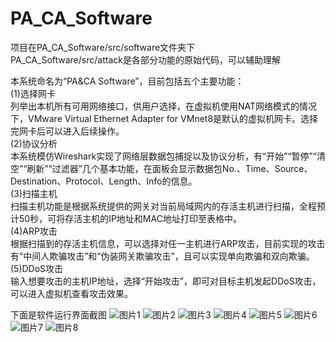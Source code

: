 # PA_CA_Software
项目在PA_CA_Software/src/software文件夹下  
PA_CA_Software/src/attack是各部分功能的原始代码，可以辅助理解 
  
本系统命名为“PA&CA Software”，目前包括五个主要功能：  
(1)选择网卡  
  列举出本机所有可用网络接口，供用户选择，在虚拟机使用NAT网络模式的情况下，VMware Virtual Ethernet Adapter for VMnet8是默认的虚拟机网卡。选择完网卡后可以进入后续操作。  
(2)协议分析  
  本系统模仿Wireshark实现了网络层数据包捕捉以及协议分析，有“开始”“暂停”“清空”“刷新”“过滤器”几个基本功能，在面板会显示数据包No.、Time、Source、Destination、Protocol、Length、Info的信息。  
(3)扫描主机  
  扫描主机功能是根据系统提供的网关对当前局域网内的存活主机进行扫描，全程预计50秒，可将存活主机的IP地址和MAC地址打印至表格中。  
(4)ARP攻击  
  根据扫描到的存活主机信息，可以选择对任一主机进行ARP攻击，目前实现的攻击有“中间人欺骗攻击”和“伪装网关欺骗攻击”，且可以实现单向欺骗和双向欺骗。  
(5)DDoS攻击  
  输入想要攻击的主机IP地址，选择“开始攻击”，即可对目标主机发起DDoS攻击，可以进入虚拟机查看攻击效果。    
  
  下面是软件运行界面截图
![图片1](https://user-images.githubusercontent.com/62821148/163165162-c6a53b9b-7097-4da1-bc23-bb6647f944f5.png)
![图片2](https://user-images.githubusercontent.com/62821148/163165231-536948c1-ae0f-43c5-8972-bda77ecc191a.png)
![图片3](https://user-images.githubusercontent.com/62821148/163165239-2489cc06-7cd8-4521-81f6-25a019394ad9.png)
![图片4](https://user-images.githubusercontent.com/62821148/163165253-4e0f09ca-7c57-4bdc-b067-ded2cca2e2ac.png)
![图片5](https://user-images.githubusercontent.com/62821148/163165258-27228c4c-988c-4d4b-be2c-dfcd307d3326.png)
![图片6](https://user-images.githubusercontent.com/62821148/163165269-9f8ee3e6-12ff-46ed-9dde-f049802de319.png)
![图片7](https://user-images.githubusercontent.com/62821148/163165275-7f7bbf1c-700a-44f5-908a-84e16637736d.png)
![图片8](https://user-images.githubusercontent.com/62821148/163165281-a2d777d3-d67d-4bba-8976-f0a89e1a7e20.png)
